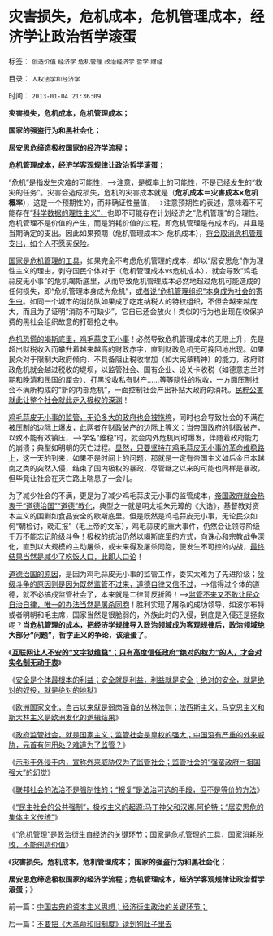 # 灾害损失，危机成本，危机管理成本，经济学让政治哲学滚蛋

标签： `创造价值` `经济学` `危机管理` `政治经济学` `哲学` `财经` 

目录： `人权法学和经济学`

时间： `2013-01-04 21:36:09`

**灾害损失，危机成本，危机管理成本；**

**国家的强盗行为和黑社会化；**

**居安思危缔造极权国家的经济学流程；**

**危机管理成本，经济学客观规律让政治哲学滚蛋**；

“危机”是指发生灾难的可能性，——>注意，是概率上的可能性，不是已经发生的“救灾的任务”。灾害会造成损失，危机的灾害成本就是（**危机成本＝灾害成本×危机概率**），这是一个预期性的，而非确证性量值，——>注意预期性的表述，意味着不可能存在“[科学数据的理性主义”，](../../../2012/6/30/科学派是两百年来“政府干预论”的政治哲学.md)也即不可能存在计划经济之“危机管理”的合理性。危机管理不是价值的产生，而是消耗价值的过程，即危机管理是有成本的，并且是当期确定的支出。因此如果预期（危机管理成本＞ 危机成本），[将会取消危机管理支出，如个人不愿买保险](../../../2010/7/21/“看病难看病贵”是永恒的抱怨;.md)。

[国家是危机管理的工具](../../../2010/1/21/国家是危机管理的工具.md)，如果完全不考虑危机管理的成本，却以“居安思危”作为理性主义的理由，剥夺国民个体对于（危机管理成本vs危机成本），就会导致“鸡毛蒜皮无小事”的危机竭斯底里，从而导致危机管理成本必然地超过危机可能造成的任何损失，即“危机管理本身成为危机”，[或者说“危机管理组织”本身成为社会的寄生虫](../../../2009/11/26/没事找事穷折腾.md)。如同一个城市的消防队如果成了吃定纳税人的特权组织，不但会越来越庞大，而且为了证明“消防不可缺少”，它自已还会放火！类似的行为也出现在收保护费的黑社会组织故意的打砸抢之中。

[危机恐慌的竭斯底里，鸡毛蒜皮无小事](../../../2013/1/2/绝对的安全，就是绝对的奴役，绝对的地狱.md)！必然导致危机管理成本的无限上升，先是超出财税收入而攀升着越来越高的财政赤字，直到财政危机无可挽回地出现。如果民众对于限制大政府倾向、不具备阻止税收增加（如大宪章精神）的能力，政府财政危机就会越过税收的堤坝，以监管社会、国有企业、设关卡收税（如德意志兰时期和晚清和民国的厘金）、打黑没收私有财产……等等隐性的税收，一方面压制社会不满所构成的“新的内部危机”，一面控制社会产出补贴大政府的消耗。[民粹公害就此让整个社会就此走入极权的深渊](../../../2013/1/2/宗教战争的彼此残杀，皆因社会安全的歇斯底里；.md)！

[鸡毛蒜皮无小事的监管，无论多大的政府也会被拖垮](../../../2013/1/3/监管的社会和联邦的社会.md)，同时也会导致社会的不满在被压制的边际上爆发，此两者在财政破产的边际上等义：当帝国政府的财政破产，以致不能有效镇压，——>学名“维稳”时，就会内外危机同时爆发，伴随着政府能力的崩溃；典型如明朝的灭亡过程。[显然，只要坚持在鸡毛蒜皮无小事的革命维稳路上](../../../2013/1/3/政府监管社会，就是国家主义.md)，这一天的到来，如果不是时间上的问题，那就是一定有帝国主义如后金日本越南之类的突然入侵，结束了国内极权的暴政，尽管继之以来的可能也同样是暴政，但毕竟让社会在灭亡路上喘息了一会儿。

为了减少社会的不满，更是为了减少鸡毛蒜皮无小事的监管成本，[帝国政府就会热衷于“道德治国”“道德”教化](../../../2012/4/9/公有制社会的道德层次由身份决定.md)，典型之一就是明太祖朱元璋的《大诰》，基督教对资本主义的围剿如食品安全的歇斯底里。但是既然是鸡毛蒜皮无小事，无论民众如何“朝检讨，晚汇报”（毛上帝的文革），鸡毛蒜皮的重大事件，仍然会让领导阶级千万不能忘记阶级斗争！极权的统治仍然以竭斯底里的方式，向诛心和宗教战争深化，直到以大规模的主动屠杀，或未来得及屠杀同胞，便发生不可控的内战，[最终结果当然是减少了吃饭人口，此即人口论](../../../2011/12/12/爱尔兰大饥荒中的马尔萨斯的人口论.md)！

[道德治国的原因](../../../2011/1/24/法治是有成本的；法治也是会破产的.md)，是因为鸡毛蒜皮无小事的监管工作，委实太难为了先进阶级；[阶级斗争的原因则是因为既然监管不过来，道德自律又信不过](../../../2010/12/27/路德新教是与马克思主义完全相反.md)，——>信得过个体的道德，就不必搞成监管社会了，本来就是二律背反折腾！——>[监管不来又不敢让民众自治自律，唯一的办法当然是屠杀同胞](../../../2011/10/18/“阶级斗争”是对平民生命财产的宣战令.md)！胜利实现了屠杀的成功领导，如波尔布特或者明朝和毛主席，国家当然是很脆弱的，外族此时的入侵，到底是入侵还是拯救呢？**当危机管理的成本，把经济学规律导入政治领域成为客观规律后，政治领域绝大部分“问题”，哲字正义的争论，该滚蛋了**。

《[**互联网让人不安的“文字狱维稳”；只有高度信任政府“绝对的权力”的人，才会对实名制无动于衷**](../../../2013/1/2/宗教战争的彼此残杀，皆因社会安全的歇斯底里；.md)》

《[安全是个体最根本的利益；安全就是利益，利益就是安全；绝对的安全，就是绝对的奴役，就是绝对的地狱](../../../2013/1/2/绝对的安全，就是绝对的奴役，绝对的地狱.md)》

《[欧洲国家文化，自古以来就是弱肉强食的丛林法则；法西斯主义，马克思主义和斯大林主义是欧洲发化的逻辑结果](../../../2012/11/1/欧洲基督教文化，自古以来就是弱肉强食.md)》

《[政府监管社会，就是国家主义；监管社会是皇权的强大；中国没有严重的外来威胁，元首有何用处？难道为了监管？](../../../2013/1/3/政府监管社会，就是国家主义.md)》

《[示形于外侵于内，宣称外来威胁仅为了监管社会；监管社会的“强蛮政府＝祖国强大”的幻觉](../../../2013/1/3/监管的社会和联邦的社会.md)》

《[联邦社会的法治不是强制性的；“报复”是法治可选的手段，但不是等价的方法](../../../2013/1/3/联邦社会的法治不是强制性的，更不是报复性的.md)》

《[“民主社会的公共强制”，极权主义的起源:马丁神父和汉娜.阿伦特；“居安思危的集体主义传统”](../../../2013/1/3/极权主义即“居安思危的集体主义传统”，马丁神父和汉娜.阿伦特.md)》

《[“危机管理”是政治衍生自经济的关键环节；国家是危机管理的工具，国家消耗税收，不能创造价值](../../../2013/1/4/中国古典的资本主义思想；经济衍生政治的关键环节；.md)》

《**灾害损失，危机成本，危机管理成本； 国家的强盗行为和黑社会化；**

**居安思危缔造极权国家的经济学流程；危机管理成本，经济学客观规律让政治哲学滚蛋**；》



前一篇：[中国古典的资本主义思想；经济衍生政治的关键环节；](../../../2013/1/4/中国古典的资本主义思想；经济衍生政治的关键环节；.md)

后一篇：[不要把《大革命和旧制度》读到狗肚子里去](../../../2013/1/4/不要把《大革命和旧制度》读到狗肚子里去.md)